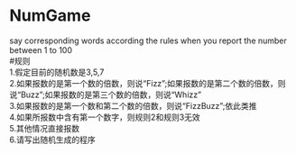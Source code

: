 # NumGame
say corresponding words according the rules when you report the number between 1 to 100<br>
#规则<br>
1.假定目前的随机数是3,5,7<br>
2.如果报数的是第一个数的倍数，则说“Fizz”;如果报数的是第二个数的倍数，则说“Buzz”;如果报数的是第三个数的倍数，则说“Whizz”<br>
3.如果报数的是第一个数和第二个数的倍数，则说“FizzBuzz”;依此类推<br>
4.如果所报数中含有第一个数字，则规则2和规则3无效<br>
5.其他情况直接报数<br>
6.请写出随机生成的程序<br>
